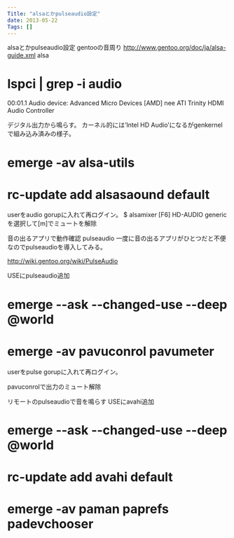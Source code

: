 ```yaml
---
Title: "alsaとかpulseaudio設定"
date: 2013-05-22
Tags: []
---
```


alsaとかpulseaudio設定
gentooの音周り
http://www.gentoo.org/doc/ja/alsa-guide.xml
alsa
# lspci | grep -i audio
00:01.1 Audio device: Advanced Micro Devices [AMD] nee ATI Trinity HDMI Audio Controller

デジタル出力から鳴らす。 カーネル的には’Intel HD
Audio’になるがgenkernelで組み込み済みの様子。
# emerge -av alsa-utils
# rc-update add alsasaound default

userをaudio gorupに入れて再ログイン。
$ alsamixer
[F6]
HD-AUDIO genericを選択して[m]でミュートを解除

音の出るアプリで動作確認
pulseaudio
一度に音の出るアプリがひとつだと不便なのでpulseaudioを導入してみる。

http://wiki.gentoo.org/wiki/PulseAudio


USEにpulseaudio追加
# emerge --ask --changed-use --deep @world
# emerge -av pavuconrol pavumeter

userをpulse gorupに入れて再ログイン。


pavuconrolで出力のミュート解除

リモートのpulseaudioで音を鳴らす
USEにavahi追加
# emerge --ask --changed-use --deep @world
# rc-update add avahi default
# emerge -av paman paprefs padevchooser

